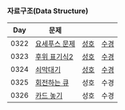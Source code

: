 ### 자료구조(Data Structure)

| Day  | 문제                                                  |                               |                               |
| ---- | ----------------------------------------------------- | ----------------------------- | ----------------------------- |
| 0322 | [요세푸스 문제](https://www.acmicpc.net/problem/1158) | [성호](0322/1158_0322_sh.kt)  | [수경](0322/1158_0322_sk.js)  |
| 0323 | [후위 표기식2](https://www.acmicpc.net/problem/1935)  | [성호](0323/1935_0323_sh.kt)  | [수경](0323/1935_0323_sk.js)  |
| 0324 | [쇠막대기](https://www.acmicpc.net/problem/10799)     | [성호](0324/10799_0324_sh.kt) | [수경](0324/10799_0324_sk.js) |
| 0325 | [회전하는 큐](https://www.acmicpc.net/problem/1021)   | 성호                          | 수경                          |
| 0326 | [카드 놓기](https://www.acmicpc.net/problem/18115)    | 성호                          | 수경                          |
